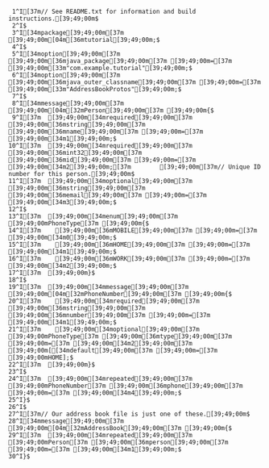      1^I[37m// See README.txt for information and build instructions.[39;49;00m$
     2^I$
     3^I[34mpackage[39;49;00m[37m [39;49;00m[04m[36mtutorial[39;49;00m;$
     4^I$
     5^I[34moption[39;49;00m[37m [39;49;00m[36mjava_package[39;49;00m[37m [39;49;00m=[37m [39;49;00m[33m"com.example.tutorial"[39;49;00m;$
     6^I[34moption[39;49;00m[37m [39;49;00m[36mjava_outer_classname[39;49;00m[37m [39;49;00m=[37m [39;49;00m[33m"AddressBookProtos"[39;49;00m;$
     7^I$
     8^I[34mmessage[39;49;00m[37m [39;49;00m[04m[32mPerson[39;49;00m[37m [39;49;00m{$
     9^I[37m  [39;49;00m[34mrequired[39;49;00m[37m [39;49;00m[36mstring[39;49;00m[37m [39;49;00m[36mname[39;49;00m[37m [39;49;00m=[37m [39;49;00m[34m1[39;49;00m;$
    10^I[37m  [39;49;00m[34mrequired[39;49;00m[37m [39;49;00m[36mint32[39;49;00m[37m [39;49;00m[36mid[39;49;00m[37m [39;49;00m=[37m [39;49;00m[34m2[39;49;00m;[37m        [39;49;00m[37m// Unique ID number for this person.[39;49;00m$
    11^I[37m  [39;49;00m[34moptional[39;49;00m[37m [39;49;00m[36mstring[39;49;00m[37m [39;49;00m[36memail[39;49;00m[37m [39;49;00m=[37m [39;49;00m[34m3[39;49;00m;$
    12^I$
    13^I[37m  [39;49;00m[34menum[39;49;00m[37m [39;49;00mPhoneType[37m [39;49;00m{$
    14^I[37m    [39;49;00m[36mMOBILE[39;49;00m[37m [39;49;00m=[37m [39;49;00m[34m0[39;49;00m;$
    15^I[37m    [39;49;00m[36mHOME[39;49;00m[37m [39;49;00m=[37m [39;49;00m[34m1[39;49;00m;$
    16^I[37m    [39;49;00m[36mWORK[39;49;00m[37m [39;49;00m=[37m [39;49;00m[34m2[39;49;00m;$
    17^I[37m  [39;49;00m}$
    18^I$
    19^I[37m  [39;49;00m[34mmessage[39;49;00m[37m [39;49;00m[04m[32mPhoneNumber[39;49;00m[37m [39;49;00m{$
    20^I[37m    [39;49;00m[34mrequired[39;49;00m[37m [39;49;00m[36mstring[39;49;00m[37m [39;49;00m[36mnumber[39;49;00m[37m [39;49;00m=[37m [39;49;00m[34m1[39;49;00m;$
    21^I[37m    [39;49;00m[34moptional[39;49;00m[37m [39;49;00mPhoneType[37m [39;49;00m[36mtype[39;49;00m[37m [39;49;00m=[37m [39;49;00m[34m2[39;49;00m[37m [39;49;00m[[34mdefault[39;49;00m[37m [39;49;00m=[37m [39;49;00mHOME];$
    22^I[37m  [39;49;00m}$
    23^I$
    24^I[37m  [39;49;00m[34mrepeated[39;49;00m[37m [39;49;00mPhoneNumber[37m [39;49;00m[36mphone[39;49;00m[37m [39;49;00m=[37m [39;49;00m[34m4[39;49;00m;$
    25^I}$
    26^I$
    27^I[37m// Our address book file is just one of these.[39;49;00m$
    28^I[34mmessage[39;49;00m[37m [39;49;00m[04m[32mAddressBook[39;49;00m[37m [39;49;00m{$
    29^I[37m  [39;49;00m[34mrepeated[39;49;00m[37m [39;49;00mPerson[37m [39;49;00m[36mperson[39;49;00m[37m [39;49;00m=[37m [39;49;00m[34m1[39;49;00m;$
    30^I}$
